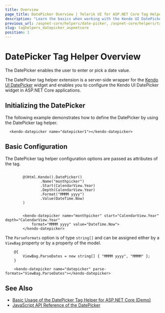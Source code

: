 ```yaml
---
title: Overview
page_title: DatePicker Overview | Telerik UI for ASP.NET Core Tag Helpers
description: "Learn the basics when working with the Kendo UI DatePicker tag helper for ASP.NET Core (MVC 6 or ASP.NET Core MVC)."
previous_url: /aspnet-core/helpers/date-picker, /aspnet-core/helpers/tag-helpers/date-picker
slug: taghelpers_datepicker_aspnetcore
position: 1
---
```


# DatePicker Tag Helper Overview

The DatePicker enables the user to enter or pick a date value.

The DatePicker tag helper extension is a server-side wrapper for the [Kendo UI DatePicker](https://demos.telerik.com/kendo-ui/datepicker/index) widget and enables you to configure the Kendo UI DatePicker widget in ASP.NET Core applications.

## Initializing the DatePicker

The following example demonstrates how to define the DatePicker by using the DatePicker tag helper.

      <kendo-datepicker name="datepicker1"></kendo-datepicker>

## Basic Configuration

The DatePicker tag helper configuration options are passed as attributes of the tag.

```cshtml

        @(Html.Kendo().DatePicker()
                .Name("monthpicker")
                .Start(CalendarView.Year)
                .Depth(CalendarView.Year)
                .Format("MMMM yyyy")
                .Value(DateTime.Now)
        )
```
```tagHelper

        <kendo-datepicker name="monthpicker" start="CalendarView.Year" depth="CalendarView.Year"
            format="MMMM yyyy" value="DateTime.Now">
        </kendo-datepicker>
```

The `ParseFormats` option is of type `string[]` and can be assigned either by a `ViewBag` property or by a property of the model.

        @{
            ViewBag.ParseDates = new string[] { "MMMM yyyy", "MMMM" };
        }

        <kendo-datepicker name="datepicker" parse-formats="ViewBag.ParseDates"></kendo-datepicker>

## See Also

* [Basic Usage of the DatePicker Tag Helper for ASP.NET Core (Demo)](https://demos.telerik.com/aspnet-core/datepicker/tag-helper)
* [JavaScript API Reference of the DatePicker](https://docs.telerik.com/kendo-ui/api/javascript/ui/datepicker)
